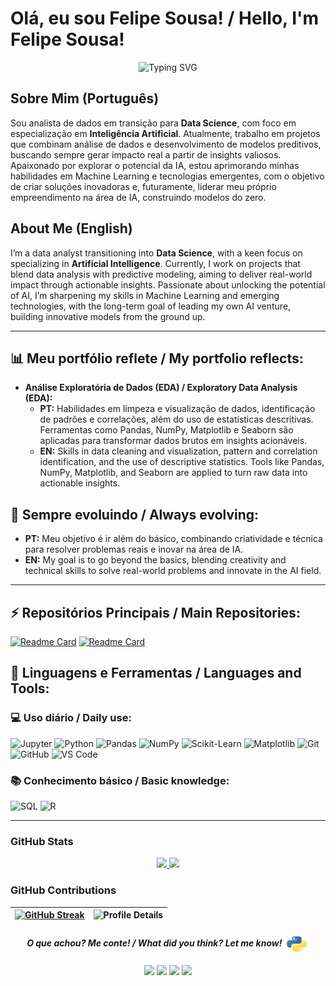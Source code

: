 # Olá, eu sou Felipe Sousa! / Hello, I'm Felipe Sousa!

<div align="center">
  <img src="https://readme-typing-svg.herokuapp.com?color=%23F7F7F7&size=20&center=true&vCenter=true&width=750&height=100&lines=Data+Analyst+%F0%9F%93%8A+Transitioning+to+Data+Science+%26+AI+%F0%9F%A4%96" alt="Typing SVG">
</div>

## Sobre Mim (Português)  
Sou analista de dados em transição para **Data Science**, com foco em especialização em **Inteligência Artificial**. Atualmente, trabalho em projetos que combinam análise de dados e desenvolvimento de modelos preditivos, buscando sempre gerar impacto real a partir de insights valiosos. Apaixonado por explorar o potencial da IA, estou aprimorando minhas habilidades em Machine Learning e tecnologias emergentes, com o objetivo de criar soluções inovadoras e, futuramente, liderar meu próprio empreendimento na área de IA, construindo modelos do zero.

## About Me (English)  
I’m a data analyst transitioning into **Data Science**, with a keen focus on specializing in **Artificial Intelligence**. Currently, I work on projects that blend data analysis with predictive modeling, aiming to deliver real-world impact through actionable insights. Passionate about unlocking the potential of AI, I’m sharpening my skills in Machine Learning and emerging technologies, with the long-term goal of leading my own AI venture, building innovative models from the ground up.

---

## 📊 Meu portfólio reflete / My portfolio reflects:  
- **Análise Exploratória de Dados (EDA) / Exploratory Data Analysis (EDA):**  
  - **PT:** Habilidades em limpeza e visualização de dados, identificação de padrões e correlações, além do uso de estatísticas descritivas. Ferramentas como Pandas, NumPy, Matplotlib e Seaborn são aplicadas para transformar dados brutos em insights acionáveis.  
  - **EN:** Skills in data cleaning and visualization, pattern and correlation identification, and the use of descriptive statistics. Tools like Pandas, NumPy, Matplotlib, and Seaborn are applied to turn raw data into actionable insights.

## 🚀 Sempre evoluindo / Always evolving:  
- **PT:** Meu objetivo é ir além do básico, combinando criatividade e técnica para resolver problemas reais e inovar na área de IA.  
- **EN:** My goal is to go beyond the basics, blending creativity and technical skills to solve real-world problems and innovate in the AI field.

---

## ⚡ Repositórios Principais / Main Repositories:  

[![Readme Card](https://github-readme-stats.vercel.app/api/pin/?username=benzerinsio&repo=DataScience&title_color=fff&icon_color=f9f9f9&text_color=9f9f9f&bg_color=151515)](https://github.com/benzerinsio/DataScience)
[![Readme Card](https://github-readme-stats.vercel.app/api/pin/?username=benzerinsio&repo=EDA&title_color=fff&icon_color=f9f9f9&text_color=9f9f9f&bg_color=151515)](https://github.com/benzerinsio/EDA)

## 🚀 Linguagens e Ferramentas / Languages and Tools:

### 💻 Uso diário / Daily use:
![Jupyter](https://img.shields.io/badge/-Jupyter-black?style=flat-square&logo=Jupyter)
![Python](https://img.shields.io/badge/-Python-black?style=flat-square&logo=Python)
![Pandas](https://img.shields.io/badge/-Pandas-black?style=flat-square&logo=Pandas)
![NumPy](https://img.shields.io/badge/-NumPy-black?style=flat-square&logo=NumPy)
![Scikit-Learn](https://img.shields.io/badge/-Scikit--Learn-black?style=flat-square&logo=scikit-learn)
![Matplotlib](https://img.shields.io/badge/-Matplotlib-black?style=flat-square&logo=Matplotlib)
![Git](https://img.shields.io/badge/-Git-black?style=flat-square&logo=Git)
![GitHub](https://img.shields.io/badge/-GitHub-black?style=flat-square&logo=GitHub)
![VS Code](https://img.shields.io/badge/-VS%20Code-black?style=flat-square&logo=visual-studio-code)  

### 📚 Conhecimento básico / Basic knowledge:
![SQL](https://img.shields.io/badge/-SQL-black?style=flat-square&logo=MySQL)
![R](https://img.shields.io/badge/-R-black?style=flat-square&logo=R)

---

### GitHub Stats

<div align="center"> 
  <a href="https://github.com/benzerinsio">
    <img height="180em" src="https://github-readme-stats.vercel.app/api?username=benzerinsio&count_private=true&show_icons=true&theme=github_dark&include_all_commits=true" />
    <img height="180em" src="https://github-readme-stats.vercel.app/api/top-langs/?username=benzerinsio&layout=compact&show_icons=true&theme=github_dark" />
  </a>
</div>

### GitHub Contributions

| [![GitHub Streak](https://nirzak-streak-stats.vercel.app?user=benzerinsio&background=141321&currStreakLabel=A9FEF6&sideLabels=A9FEF6&ring=D93B7D&dates=EBEBEB&sideNums=A9FEF6&currStreakNum=A9FEF6&border=EBEBEB00)](https://git.io/streak-stats) | ![Profile Details](http://github-profile-summary-cards.vercel.app/api/cards/profile-details?username=benzerinsio&theme=github_dark) |
|---|---|

<div align="center">

 #### *O que achou? Me conte! / What did you think? Let me know!* <img align="center" alt="Python" height="30" width="40" src="https://raw.githubusercontent.com/devicons/devicon/master/icons/python/python-original.svg">
 <a href="https://www.linkedin.com/in/felipe-sousa-20968017a/" target="_blank"><img src="https://img.shields.io/badge/-LinkedIn-%230077B5?style=for-the-badge&logo=linkedin&logoColor=white" target="_blank"></a>
 <a href="mailto:felipevsousa7@gmail.com"><img src="https://img.shields.io/badge/-Gmail-%23E4405F?style=for-the-badge&logo=gmail&logoColor=white" target="_blank"></a>
 <a href="https://www.kaggle.com/benzerinsio" target="_blank"><img src="https://img.shields.io/badge/Kaggle-20BEFF?style=for-the-badge&logo=Kaggle&logoColor=white" target="_blank"></a>
 <a href="https://felipevsousa.my.canva.site/portfolio" target="_blank"><img src="https://img.shields.io/badge/Portfolio-00C4B4?style=for-the-badge&logo=Canva&logoColor=white" target="_blank"></a>  
</div>